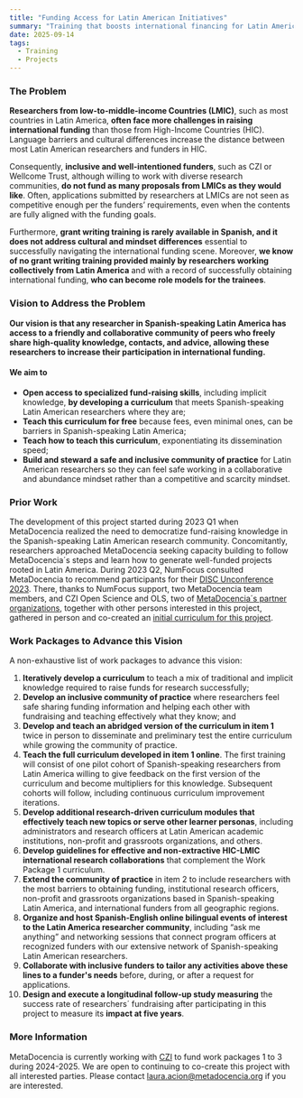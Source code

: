 ```yaml
---
title: "Funding Access for Latin American Initiatives"
summary: "Training that boosts international financing for Latin America."
date: 2025-09-14
tags:
  - Training
  - Projects
---
```


### The Problem
**Researchers from low-to-middle-income Countries (LMIC)**, such as most countries in Latin America, **often face more challenges in raising international funding** than those from High-Income Countries (HIC). Language barriers and cultural differences increase the distance between most Latin American researchers and funders in HIC.

Consequently, **inclusive and well-intentioned funders**, such as CZI or Wellcome Trust, although willing to work with diverse research communities, **do not fund as many proposals from LMICs as they would like**. Often, applications submitted by researchers at LMICs are not seen as competitive enough per the funders’ requirements, even when the contents are fully aligned with the funding goals.

Furthermore, **grant writing training is rarely available in Spanish, and it does not address cultural and mindset differences** essential to successfully navigating the international funding scene. Moreover, **we know of no grant writing training provided mainly by researchers working collectively from Latin America** and with a record of successfully obtaining international funding, **who can become role models for the trainees**.

### Vision to Address the Problem
**Our vision is that any researcher in Spanish-speaking Latin America has access to a friendly and collaborative community of peers who freely share high-quality knowledge, contacts, and advice, allowing these researchers to increase their participation in international funding.** 

#### We aim to 
- **Open access to specialized fund-raising skills**, including implicit knowledge, **by developing a curriculum** that meets Spanish-speaking Latin American researchers where they are;
- **Teach this curriculum for free** because fees, even minimal ones, can be barriers in Spanish-speaking Latin America;
- **Teach how to teach this curriculum**, exponentiating its dissemination speed;
- **Build and steward a safe and inclusive community of practice** for Latin American researchers so they can feel safe working in a collaborative and abundance mindset rather than a competitive and scarcity mindset.

### Prior Work 
The development of this project started during 2023 Q1 when MetaDocencia realized the need to democratize fund-raising knowledge in the Spanish-speaking Latin American research community. Concomitantly, researchers approached MetaDocencia seeking capacity building to follow MetaDocencia´s steps and learn how to generate well-funded projects rooted in Latin America. During 2023 Q2, NumFocus consulted MetaDocencia to recommend participants for their [DISC Unconference 2023](https://numfocus.medium.com/disc-unconference-2023-designing-inclusivity-in-open-source-14019cbdb3cb). There, thanks to NumFocus support, two MetaDocencia team members, and CZI Open Science and OLS, two of [MetaDocencia´s partner organizations](https://www.metadocencia.org/en/panal/), together with other persons interested in this project, gathered in person and co-created an [initial curriculum for this project](https://github.com/MetaDocencia/AccesoFinanciacion/blob/main/hidden-curriculum.md). 

### Work Packages to Advance this Vision
A non-exhaustive list of work packages to advance this vision:
1. **Iteratively develop a curriculum** to teach a mix of traditional and implicit knowledge required to raise funds for research successfully;
2. **Develop an inclusive community of practice** where researchers feel safe sharing funding information and helping each other with fundraising and teaching effectively what they know; and
3. **Develop and teach an abridged version of the curriculum in item 1** twice in person to disseminate and preliminary test the entire curriculum while growing the community of practice.
4. **Teach the full curriculum developed in item 1 online**. The first training will consist of one pilot cohort of Spanish-speaking researchers from Latin America willing to give feedback on the first version of the curriculum and become multipliers for this knowledge. Subsequent cohorts will follow, including continuous curriculum improvement iterations.
5. **Develop additional research-driven curriculum modules that effectively teach new topics or serve other learner personas**, including administrators and research officers at Latin American academic institutions, non-profit and grassroots organizations, and others.
6. **Develop guidelines for effective and non-extractive HIC-LMIC international research collaborations** that complement the Work Package 1 curriculum.
7. **Extend the community of practice** in item 2 to include researchers with the most barriers to obtaining funding, institutional research officers, non-profit and grassroots organizations based in Spanish-speaking Latin America, and international funders from all geographic regions.
8. **Organize and host Spanish-English online bilingual events of interest to the Latin America researcher community**, including “ask me anything” and networking sessions that connect program officers at recognized funders with our extensive network of Spanish-speaking Latin American researchers.
9. **Collaborate with inclusive funders to tailor any activities above these lines to a funder's needs** before, during, or after a request for applications.
10. **Design and execute a longitudinal follow-up study measuring** the success rate of researchers´ fundraising after participating in this project to measure its **impact at five years**.

### More Information
MetaDocencia is currently working with [CZI](https://chanzuckerberg.com/) to fund work packages 1 to 3 during 2024-2025. We are open to continuing to co-create this project with all interested parties. Please contact laura.acion@metadocencia.org if you are interested. 
